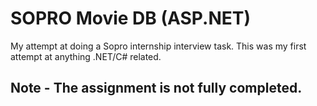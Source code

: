 
# SOPRO Movie DB (ASP.NET)
My attempt at doing a Sopro internship interview task. 
This was my first attempt at anything .NET/C# related. 

## Note - The assignment is not fully completed. 
